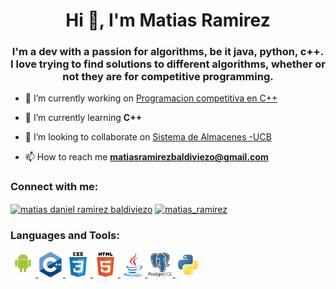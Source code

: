 <h1 align="center">Hi 👋, I'm Matias Ramirez</h1>
<h3 align="center">I'm a dev with a passion for algorithms, be it java, python, c++. I love trying to find solutions to different algorithms, whether or not they are for competitive programming.</h3>

- 🔭 I’m currently working on [Programacion competitiva en C++](https://github.com/matiasramirezbaldiviezo/C-.git)

- 🌱 I’m currently learning **C++**

- 👯 I’m looking to collaborate on [Sistema de Almacenes -UCB](https://github.com/MattZub13/sistema_de_almacenes.git)

- 📫 How to reach me **matiasramirezbaldiviezo@gmail.com**

<h3 align="left">Connect with me:</h3>
<p align="left">
<a href="https://www.linkedin.com/in/matiasramirz" target="blank"><img align="center" src="https://raw.githubusercontent.com/rahuldkjain/github-profile-readme-generator/master/src/images/icons/Social/linked-in-alt.svg" alt="matias daniel ramirez baldiviezo" height="30" width="40" /></a>
<a href="https://codeforces.com/profile/matias_ramirez" target="blank"><img align="center" src="https://raw.githubusercontent.com/rahuldkjain/github-profile-readme-generator/master/src/images/icons/Social/codeforces.svg" alt="matias_ramirez" height="30" width="40" /></a>
</p>

<h3 align="left">Languages and Tools:</h3>
<p align="left"> <a href="https://developer.android.com" target="_blank" rel="noreferrer"> <img src="https://raw.githubusercontent.com/devicons/devicon/master/icons/android/android-original-wordmark.svg" alt="android" width="40" height="40"/> </a> <a href="https://www.w3schools.com/cpp/" target="_blank" rel="noreferrer"> <img src="https://raw.githubusercontent.com/devicons/devicon/master/icons/cplusplus/cplusplus-original.svg" alt="cplusplus" width="40" height="40"/> </a> <a href="https://www.w3schools.com/css/" target="_blank" rel="noreferrer"> <img src="https://raw.githubusercontent.com/devicons/devicon/master/icons/css3/css3-original-wordmark.svg" alt="css3" width="40" height="40"/> </a> <a href="https://www.w3.org/html/" target="_blank" rel="noreferrer"> <img src="https://raw.githubusercontent.com/devicons/devicon/master/icons/html5/html5-original-wordmark.svg" alt="html5" width="40" height="40"/> </a> <a href="https://www.java.com" target="_blank" rel="noreferrer"> <img src="https://raw.githubusercontent.com/devicons/devicon/master/icons/java/java-original.svg" alt="java" width="40" height="40"/> </a> <a href="https://www.postgresql.org" target="_blank" rel="noreferrer"> <img src="https://raw.githubusercontent.com/devicons/devicon/master/icons/postgresql/postgresql-original-wordmark.svg" alt="postgresql" width="40" height="40"/> </a> <a href="https://www.python.org" target="_blank" rel="noreferrer"> <img src="https://raw.githubusercontent.com/devicons/devicon/master/icons/python/python-original.svg" alt="python" width="40" height="40"/> </a> </p>
